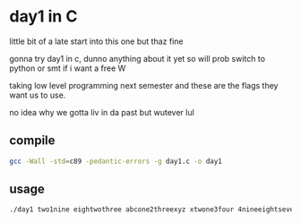 # day1 in C

little bit of a late start into this one but thaz fine

gonna try day1 in c, dunno anything about it yet so will prob switch to python or smt if i want a free W

taking low level programming next semester and these are the flags they want us to use.

no idea why we gotta liv in da past but wutever lul

## compile
```bash
gcc -Wall -std=c89 -pedantic-errors -g day1.c -o day1
```

## usage
```bash
./day1 two1nine eightwothree abcone2threexyz xtwone3four 4nineeightseven2 zoneight234 7pqrstsixteen
```